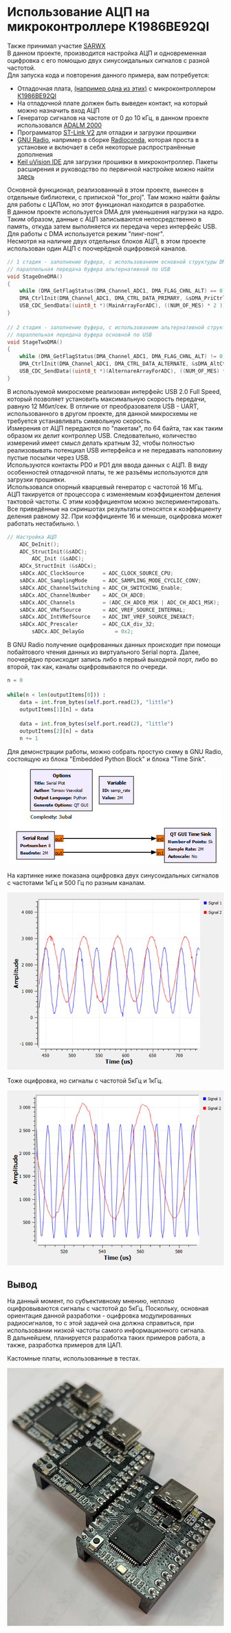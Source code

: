 # Использование АЦП на микроконтроллере К1986ВЕ92QI
Также принимал участие [SARWX](https://github.com/SARWX) \
В данном проекте, производится настройка АЦП и одновременная оцифровка с его помощью двух синусоидальных сигналов с разной частотой. \
Для запуска кода и повторения данного примера, вам потребуется:
- Отладочная плата, [(например одна из этих)](https://ldm-systems.ru/catalog/milandr?cat=k1986be92qi&scat=op) с микроконтроллером [К1986ВЕ92QI](https://ic.milandr.ru/products/mikrokontrollery_i_protsessory/32_razryadnye_mikrokontrollery/k1986ve92qi/?ysclid=lqmbaqu6ql771500733)
- На отладочной плате должен быть выведен контакт, на который можно назначить вход АЦП
- Генератор сигналов на частоте от 0 до 10 кГц, в данном проекте использовался [ADALM 2000](https://wiki.analog.com/university/tools/m2k)
- Программатор [ST-Link V2](https://www.st.com/en/development-tools/st-link-v2.html) для отладки и загрузки прошивки
- [GNU Radio](https://www.gnuradio.org/), например в сборке [Radioconda](https://github.com/ryanvolz/radioconda), которая проста в установке и включает в себя некоторые распространённые дополнения
- [Keil uVision IDE](https://www.keil.com/download/) для загрузки прошивки в микроконтроллер. Пакеты расширения и руководство по первичной настройке можно найти [здесь](https://support.milandr.ru/products/mikroskhemy_v_plastikovykh_korpusakh/k1986ve92qi/) 

Основной функционал, реализованный в этом проекте, вынесен в отдельные библиотеки, с припиской "for_proj". Там можно найти файлы для работы с ЦАПом, но этот функционал находится в разработке. \
В данном проекте используется DMA для уменьшения нагрузки на ядро. Таким образом, данные с АЦП записываются непосредственно в память, откуда затем выполняется их передача через интерфейс USB. \
Для работы с DMA используется режим "пинг-понг". \
Несмотря на наличие двух отдельных блоков АЦП, в этом проекте использован один АЦП с поочерёдной оцифровкой каналов. 
```C
// 1 стадия - заполнение буфера, с использованием основной структуры DMA, 
// параллельная передача буфера альтернативной по USB
void StageOneDMA()
{
    while (DMA_GetFlagStatus(DMA_Channel_ADC1, DMA_FLAG_CHNL_ALT) == 0);								// ждем, когда DMA перейдет на альтернативную структуру
    DMA_CtrlInit(DMA_Channel_ADC1, DMA_CTRL_DATA_PRIMARY, &sDMA_PriCtrlData_ADC1);			// реинициализируем основную структуру
    USB_CDC_SendData((uint8_t *)(MainArrayForADC), ((NUM_OF_MES) * 2 ));								// отправка буфера основной структуры DMA по USB
}

// 2 стадия - заполнение буфера, с использованием альтернативной структуры DMA,
// параллельная передача буфера основной по USB
void StageTwoDMA()
{
    while (DMA_GetFlagStatus(DMA_Channel_ADC1, DMA_FLAG_CHNL_ALT) != 0);								// ждем, когда DMA перейдет на основную структуру
    DMA_CtrlInit(DMA_Channel_ADC1, DMA_CTRL_DATA_ALTERNATE, &sDMA_AltCtrlData_ADC1);		// реинициализируем альтернативную структуру
    USB_CDC_SendData((uint8_t *)(AlternareArrayForADC), ((NUM_OF_MES) * 2));						// отправка буфера альтернативной структуры DMA по USB
}
```
В используемой микросхеме реализован интерфейс USB 2.0 Full Speed, который позволяет установить максимальную скорость передачи, равную 12 Мбит/сек. В отличие от преобразователя USB - UART, использованного в другом проекте, для данной микросхемы не требуется устанавливать символьную скорость. \
Измерения от АЦП передаются по "пакетам", по 64 байта, так как таким образом их делит контроллер USB. Следовательно, количество измерений имеет смысл делать кратным 32, чтобы полностью реализовывать потенциал USB интерфейса и не передавать наполовину пустые посылки через USB. \
Используются контакты PD0 и PD1 для ввода данных с АЦП. В виду особенностей отладочной платы, те же разъёмы используются для загрузки прошивки. \
Использовался опорный кварцевый генератор с частотой 16 МГц. \
АЦП такируется от процессора с изменяемым коэффициентом деления тактовой частоты. С этим коэффициентом можно экспериментировать. Все приведённые на скриншотах результаты относятся к коэффициенту деления равному 32. При коэффициенте 16 и меньше, оцифровка может работать нестабильно. \
```C
// Настройка АЦП
    ADC_DeInit();																											// Сбросить все прежние настройки АЦП
    ADC_StructInit(&sADC);																						// Проинициализировать структуру стандартными значениями
		ADC_Init (&sADC);																									// Применить конфигурацию, занесенную в sADC
    ADCx_StructInit (&sADCx);																					// Проинициализировать структуру для отдельного канала стандартными значениями
    sADCx.ADC_ClockSource      = ADC_CLOCK_SOURCE_CPU;								// Источник тактирования - ЦПУ (т.е. от HSE)
    sADCx.ADC_SamplingMode     = ADC_SAMPLING_MODE_CYCLIC_CONV;				// Режим работы (циклические преобразования, а не одиночное)
    sADCx.ADC_ChannelSwitching = ADC_CH_SWITCHING_Enable;							// Переключение каналов разрешено, АЦП 1 будет вссегда работать на PD0,// PD1
    sADCx.ADC_ChannelNumber    = ADC_CH_ADC0;													// Указываем канал АЦП 1 (ADC0 = АЦП 1, т.к. у Миландр он то первый, то нулевой)
    sADCx.ADC_Channels         = (ADC_CH_ADC0_MSK | ADC_CH_ADC1_MSK);	// Маска для каналов 0 и 1 (АЦП 1 будет оцифровывать их поочередно)
    sADCx.ADC_VRefSource       = ADC_VREF_SOURCE_INTERNAL;						// Опорное напряжение от внутреннего источника
    sADCx.ADC_IntVRefSource    = ADC_INT_VREF_SOURCE_INEXACT;					// Выбираем неточный источник опорного напряжения
    sADCx.ADC_Prescaler        = ADC_CLK_div_32;											// Задаем скорость работы АЦП, ИМЕННО ЭТОЙ НАСТРОЙКОЙ ЗАДАЕТСЯ СКОРОСТЬ РАБОТЫ УСТРОЙСТВА
		sADCx.ADC_DelayGo          = 0x2;																	// Отложенный запуск, необходиим для нормальной работы
```

В GNU Radio получение оцифрованных данных происходит при помощи побайтового чтения данных из виртуального Serial порта. Далее, поочерёдно происходит запись либо в первый выходной порт, либо во второй, так как, каналы оцифровываются по очереди. 

``` python
n = 0
            
while(n < len(outputItems[0])) :
    data = int.from_bytes(self.port.read(2), "little")
    outputItems[1][n] = data
    
    data = int.from_bytes(self.port.read(2), "little")
    outputItems[2][n] = data
    n += 1
```

Для демонстрации работы, можно собрать простую схему в GNU Radio, состоящую из блока "Embedded Python Block" и блока "Time Sink". 

<p align="center">
  <img width="" height="" src="/Imgs/simpleGraph.png">
</p>

На картинке ниже показана оцифровка двух синусоидальных сигналов с частотами 1кГц и 500 Гц по разным каналам.

<p align="center">
  <img width="" height="" src="/Imgs/1k+500HzRead.png">
</p>

Тоже оцифровка, но сигналы с частотой 5кГц и 1кГц.

<p align="center">
  <img width="" height="" src="/Imgs/5k+1kHzRead.png">
</p>

## Вывод
На данный момент, по субъективному мнению, неплохо оцифровываются сигналы с частотой до 5кГц. Поскольку, основная ориентация данной разработки - оцифровка модулированных радиосигналов, то с этой задачей она должна справиться, при использовании низкой частоты самого информационного сигнала. \
В дальнейшем, планируется разработка таких примеров работа, а также, разработка примеров для ЦАП.

Кастомные платы, использованные в тестах. 
<p align="center">
  <img width="" height="" src="/Imgs/miniboards.jpg">
</p>
